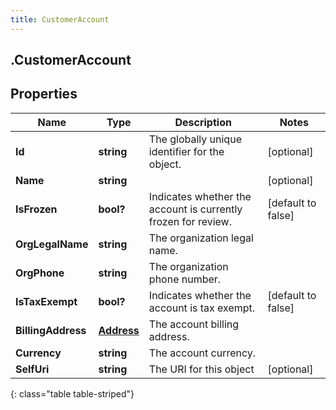 ```yaml
---
title: CustomerAccount
---
```

## .CustomerAccount

## Properties

|Name | Type | Description | Notes|
|------------ | ------------- | ------------- | -------------|
| **Id** | **string** | The globally unique identifier for the object. | [optional] |
| **Name** | **string** |  | [optional] |
| **IsFrozen** | **bool?** | Indicates whether the account is currently frozen for review. | [default to false]|
| **OrgLegalName** | **string** | The organization legal name. | |
| **OrgPhone** | **string** | The organization phone number. | |
| **IsTaxExempt** | **bool?** | Indicates whether the account is tax exempt. | [default to false]|
| **BillingAddress** | [**Address**](Address.html) | The account billing address. | |
| **Currency** | **string** | The account currency. | |
| **SelfUri** | **string** | The URI for this object | [optional] |
{: class="table table-striped"}



